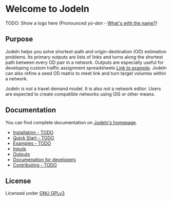 # Welcome to Jodeln
TODO: Show a logo here
(Pronounced *yo-den* - [What's with the name?](https://mdeamico.github.io/jodeln/index.html#what-s-with-the-name))

## Purpose
Jodeln helps you solve shortest-path and origin-destination (OD) estimation problems.
Its primary outputs are lists of links and turns along the shortest path between every OD pair in a network.
Outputs are especially useful for developing custom traffic assignment spreadsheets [Link to example](#).
Jodeln can also refine a seed OD matrix to meet link and turn target volumes within a network.

Jodeln *is not* a travel demand model.
It is also *not* a network editor.
Users are expected to create compatible networks using GIS or other means.

## Documentation
You can find complete documentation on [Jodeln's homepage](https://mdeamico.github.io/jodeln/).

- [Installation - TODO](https://mdeamico.github.io/jodeln/installation.html)
- [Quick Start - TODO](https://mdeamico.github.io/jodeln/quick_start.html)
- [Examples - TODO](#)
- [Inputs](https://mdeamico.github.io/jodeln/inputs.html)
- [Outputs](https://mdeamico.github.io/jodeln/outputs.html)
- [Documenation for developers](https://mdeamico.github.io/jodeln/modules.html)
- [Contributing - TODO](#)

## License
Licensed under [GNU GPLv3](#)
